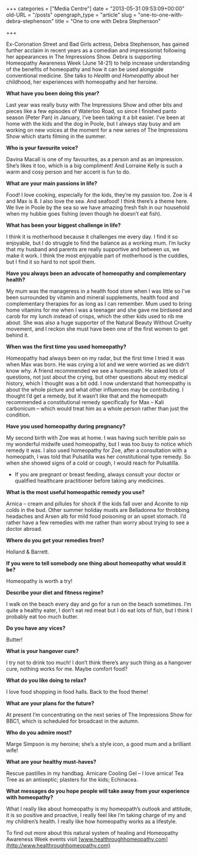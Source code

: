 +++
categories = ["Media Centre"]
date = "2013-05-31 09:53:09+00:00"
old-URL = "/posts"
opengraph_type = "article"
slug = "one-to-one-with-debra-stephenson"
title = "One to one with Debra Stephenson"

+++

Ex-Coronation Street and Bad Girls actress, Debra Stephenson, has gained further acclaim in recent years as a comedian and impressionist following her appearances in The Impressions Show. Debra is supporting Homeopathy Awareness Week (June 14-21) to help increase understanding of the benefits of homeopathy and how it can be used alongside conventional medicine. She talks to _Health and Homeopathy_ about her childhood, her experiences with homeopathy and her heroine.

**What have you been doing this year?**

Last year was really busy with The Impressions Show and other bits and pieces like a few episodes of Waterloo Road, so since I finished panto season (Peter Pan) in January, I’ve been taking it a bit easier. I’ve been at home with the kids and the dog in Poole, but I always stay busy and am working on new voices at the moment for a new series of The Impressions Show which starts filming in the summer.

**Who is your favourite voice?**

Davina Macall is one of my favourites, as a person and as an impression. She’s likes it too, which is a big compliment! And Lorraine Kelly is such a warm and cosy person and her accent is fun to do.

**What are your main passions in life?**

Food! I love cooking, especially for the kids, they’re my passion too. Zoe is 4 and Max is 8. I also love the sea. And seafood! I think there’s a theme here. We live in Poole by the sea so we have amazing fresh fish in our household when my hubbie goes fishing (even though he doesn’t eat fish).

**What has been your biggest challenge in life?**

I think it is motherhood because it challenges me every day. I find it so enjoyable, but I do struggle to find the balance as a working mum. I’m lucky that my husband and parents are really supportive and between us, we make it work. I think the most enjoyable part of motherhood is the cuddles, but I find it so hard to not spoil them.

**Have you always been an advocate of homeopathy and complementary health?**

My mum was the manageress in a health food store when I was little so I’ve been surrounded by vitamin and mineral supplements, health food and complementary therapies for as long as I can remember. Mum used to bring home vitamins for me when I was a teenager and she gave me birdseed and carob for my lunch instead of crisps, which the other kids used to rib me about. She was also a huge supporter of the Natural Beauty Without Cruelty movement, and I reckon she must have been one of the first women to get behind it.

**When was the first time you used homeopathy?**

Homeopathy had always been on my radar, but the first time I tried it was when Max was born. He was crying a lot and we were worried as we didn’t know why. A friend recommended we see a homeopath. He asked lots of questions, not just about the crying, but other questions about my medical history, which I thought was a bit odd. I now understand that homeopathy is about the whole picture and what other influences may be contributing. I thought I’d get a remedy, but it wasn’t like that and the homeopath recommended a constitutional remedy specifically for Max – Kali carbonicum – which would treat him as a whole person rather than just the condition.

**Have you used homeopathy during pregnancy?**

My second birth with Zoe was at home. I was having such terrible pain so my wonderful midwife used homeopathy, but I was too busy to notice which remedy it was. I also used homeopathy for Zoe, after a consultation with a homeopath, I was told that Pulsatilla was her constitutional type remedy. So when she showed signs of a cold or cough, I would reach for Pulsatilla.

* If you are pregnant or breast feeding, always consult your doctor or qualified healthcare practitioner before taking any medicines.

**What is the most useful homeopathic remedy you use?**

Arnica – cream and pillules for shock if the kids fall over and Aconite to nip colds in the bud. Other summer holiday musts are Belladonna for throbbing headaches and Arsen alb for mild food poisoning or an upset stomach. I’d rather have a few remedies with me rather than worry about trying to see a doctor abroad.

**Where do you get your remedies from?**

Holland & Barrett.

**If you were to tell somebody one thing about homeopathy what would it be?**

Homeopathy is worth a try!

**Describe your diet and fitness regime?**

I walk on the beach every day and go for a run on the beach sometimes. I’m quite a healthy eater, I don’t eat red meat but I do eat lots of fish, but I think I probably eat too much butter.

**Do you have any vices?**

Butter!

**What is your hangover cure?**

I try not to drink too much! I don’t think there’s any such thing as a hangover cure, nothing works for me. Maybe comfort food?

**What do you like doing to relax?**

I love food shopping in food halls. Back to the food theme!

**What are your plans for the future?**

At present I’m concentrating on the next series of The Impressions Show for BBC1, which is scheduled for broadcast in the autumn.

**Who do you admire most?**

Marge Simpson is my heroine; she’s a style icon, a good mum and a brilliant wife!

**What are your healthy must-haves?**

Rescue pastilles in my handbag. Arnicare Cooling Gel – I love arnica! Tea Tree as an antiseptic; plasters for the kids; Echinacea.

**What messages do you hope people will take away from your experience with homeopathy?**

What I really like about homeopathy is my homeopath’s outlook and attitude, it is so positive and proactive, I really feel like I’m taking charge of my and my children’s health. I really like how homeopathy works as a lifestyle.

To find out more about this natural system of healing and Homeopathy Awareness Week events visit [www.healthroughhomeopathy.com](http://www.healthroughhomeopathy.com)

